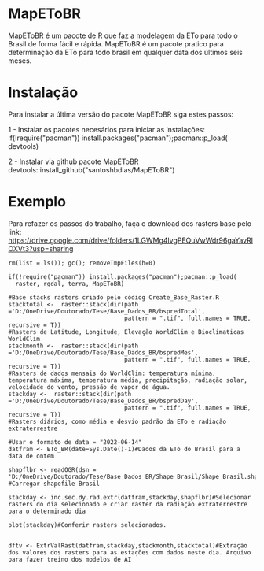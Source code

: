 # MapEToBR
MapEToBR é um pacote de R que faz a modelagem da ETo para todo o Brasil de forma fácil e rápida. MapEToBR é um pacote pratico para determinação da ETo para todo brasil em qualquer data dos últimos seis meses.

# Instalação
Para instalar a última versão do pacote MapEToBR siga estes passos:

1 - Instalar os pacotes necesários para iniciar as instalações:
if(!require("pacman")) install.packages("pacman");pacman::p_load(
  devtools)

2 - Instalar via github pacote MapEToBR devtools::install_github("santoshbdias/MapEToBR")

# Exemplo

Para refazer os passos do trabalho, faça o download dos rasters base pelo link: https://drive.google.com/drive/folders/1LGWMg4lvgPEQuVwWdr96gaYavRlOXVt3?usp=sharing

```
rm(list = ls()); gc(); removeTmpFiles(h=0)

if(!require("pacman")) install.packages("pacman");pacman::p_load(
  raster, rgdal, terra, MapEToBR)

#Base stacks rasters criado pelo códiog Create_Base_Raster.R
stacktotal <-  raster::stack(dir(path ='D:/OneDrive/Doutorado/Tese/Base_Dados_BR/bspredTotal',
                                 pattern = ".tif", full.names = TRUE, recursive = T))
#Rasters de Latitude, Longitude, Elevação WorldClim e Bioclimaticas WorldClim
stackmonth <-  raster::stack(dir(path ='D:/OneDrive/Doutorado/Tese/Base_Dados_BR/bspredMes',
                                 pattern = ".tif", full.names = TRUE, recursive = T))
#Rasters de dados mensais do WorldClim: temperatura mínima, temperatura máxima, temperatura média, precipitação, radiação solar, velocidade do vento, pressão de vapor de água.
stackday <-  raster::stack(dir(path ='D:/OneDrive/Doutorado/Tese/Base_Dados_BR/bspredDay',
                                 pattern = ".tif", full.names = TRUE, recursive = T))
#Rasters diários, como média e desvio padrão da ETo e radiação extraterrestre

#Usar o formato de data = "2022-06-14"
datfram <- ETo_BR(date=Sys.Date()-1)#Dados da ETo do Brasil para a data de ontem

shapflbr <- readOGR(dsn = 'D:/OneDrive/Doutorado/Tese/Base_Dados_BR/Shape_Brasil/Shape_Brasil.shp') #Carregar shapefile Brasil

stackday <- inc.sec.dy.rad.extr(datfram,stackday,shapflbr)#Selecionar rasters do dia selecionado e criar raster da radiação extraterrestre para o determinado dia

plot(stackday)#Conferir rasters selecionados.


dftv <- ExtrValRast(datfram,stackday,stackmonth,stacktotal)#Extração dos valores dos rasters para as estações com dados neste dia. Arquivo para fazer treino dos modelos de AI
```
